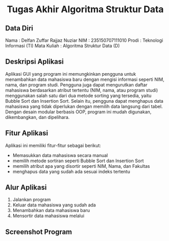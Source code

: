 <h1 align="center"> Tugas Akhir Algoritma Struktur Data </h1>

## Data Diri

Nama        : Delfan Zuffar Rajjaz Nuziar
NIM         : 235150707111010
Prodi       : Teknologi Informasi (TI)
Mata Kuliah : Algoritma Struktur Data (D)


## Deskripsi Aplikasi

Aplikasi GUI yang program ini memungkinkan pengguna untuk menambahkan data mahasiswa baru dengan mengisi informasi seperti NIM, nama, dan program studi. Pengguna juga dapat mengurutkan daftar mahasiswa berdasarkan atribut tertentu (NIM, nama, atau program studi) menggunakan salah satu dari dua metode sorting yang tersedia, yaitu Bubble Sort dan Insertion Sort. Selain itu, pengguna dapat menghapus data mahasiswa yang tidak diperlukan dengan memilih data langsung dari tabel. Dengan desain modular berbasis OOP, program ini mudah digunakan, dikembangkan, dan dipelihara.

## Fitur Aplikasi

Aplikasi ini memiliki fitur-fitur sebagai berikut:

* Memasukkan data mahasiswa secara manual
* memilih metode sortiran seperti Bubble Sort dan Insertion Sort
* memilih atribut apa yang disortir seperti NIM, Nama, dan Fakultas
* menghapus data yang sudah ada sesuai indeks tertentu

## Alur Aplikasi

1. Jalankan program
2. Keluar data mahasiswa yang sudah ada
3. Menambahkan data mahasiswa baru
4. Mensortir data mahasiswa melalui





## Screenshot Program 

